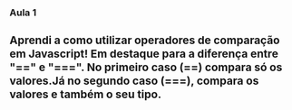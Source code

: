 <h3><b>Aula 1<b><h3>


Aprendi a como utilizar operadores de comparação em Javascript!
Em destaque para a diferença entre "==" e "===".
No primeiro caso (==) compara só os valores.Já no segundo caso (===), compara os valores e também o seu tipo.